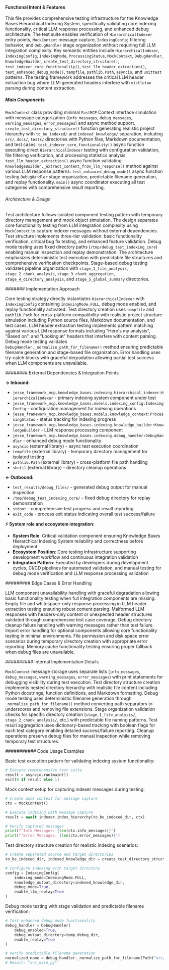 <!-- CACHE_METADATA_START -->
<!-- Source File: {PROJECT_ROOT}/jesse-framework-mcp/jesse_framework_mcp/knowledge_bases/tests/test_indexing_core.py -->
<!-- Cached On: 2025-07-04T17:20:02.357747 -->
<!-- Source Modified: 2025-07-02T22:21:02.242270 -->
<!-- Cache Version: 1.0 -->
<!-- CACHE_METADATA_END -->

#### Functional Intent & Features

This file provides comprehensive testing infrastructure for the Knowledge Bases Hierarchical Indexing System, specifically validating core indexing functionality, critical LLM response processing, and enhanced debug architecture. The test suite enables verification of `HierarchicalIndexer` entry points, `MockContext` message capture, `IndexingConfig` filtering behavior, and `DebugHandler` stage organization without requiring full LLM integration complexity. Key semantic entities include `HierarchicalIndexer`, `IndexingConfig`, `IndexingMode`, `ProcessingStatus`, `MockContext`, `DebugHandler`, `KnowledgeBuilder`, `create_test_directory_structure()`, `test_indexer_core_functionality()`, `test_llm_header_extraction()`, `test_enhanced_debug_mode()`, `tempfile`, `pathlib.Path`, `asyncio`, and `unittest` patterns. The testing framework addresses the critical LLM header extraction bug where LLM-generated headers interfere with `mistletoe` parsing during content extraction.

##### Main Components

`MockContext` class providing minimal `FastMCP` Context interface simulation with message categorization (`info_messages`, `debug_messages`, `warning_messages`, `error_messages`) and async method support. `create_test_directory_structure()` function generating realistic project hierarchy with `to_be_indexed/` and `indexed_knowledge/` separation, including `src/`, `docs/`, `tests/` directories with Python files, Markdown documentation, and test cases. `test_indexer_core_functionality()` async function executing direct `HierarchicalIndexer` testing with configuration validation, file filtering verification, and processing statistics analysis. `test_llm_header_extraction()` async function validating `KnowledgeBuilder._extract_content_from_llm_response()` method against various LLM response patterns. `test_enhanced_debug_mode()` async function testing `DebugHandler` stage organization, predictable filename generation, and replay functionality. `main()` async coordinator executing all test categories with comprehensive result reporting.

###### Architecture & Design

Test architecture follows isolated component testing pattern with temporary directory management and mock object simulation. The design separates core functionality testing from LLM integration complexity using `MockContext` to capture indexer messages without external dependencies. Test structure implements three-tier validation: basic functionality verification, critical bug fix testing, and enhanced feature validation. Debug mode testing uses fixed directory paths (`/tmp/debug_test_indexing_core`) enabling manual inspection and replay demonstration. The architecture emphasizes deterministic test execution with predictable file structures and comprehensive verification checkpoints. Stage-based debug testing validates pipeline organization with `stage_1_file_analysis`, `stage_2_chunk_analysis`, `stage_3_chunk_aggregation`, `stage_4_directory_analysis`, and `stage_5_global_summary` directories.

####### Implementation Approach

Core testing strategy directly instantiates `HierarchicalIndexer` with `IndexingConfig` containing `IndexingMode.FULL`, debug mode enabled, and replay functionality activated. Test directory creation uses `tempfile` and `pathlib.Path` for cross-platform compatibility with realistic project structure simulation including Python source files, Markdown documentation, and test cases. LLM header extraction testing implements pattern matching against various LLM response formats including "Here's my analysis", "Based on", and "Looking at" headers that interfere with content parsing. Debug mode testing validates `DebugHandler._normalize_path_for_filename()` method ensuring predictable filename generation and stage-based file organization. Error handling uses try-catch blocks with graceful degradation allowing partial test success when LLM components are unavailable.

######## External Dependencies & Integration Points

**→ Inbound:**
- `jesse_framework_mcp.knowledge_bases.indexing.hierarchical_indexer:HierarchicalIndexer` - primary indexing system component under test
- `jesse_framework_mcp.knowledge_bases.models.indexing_config:IndexingConfig` - configuration management for indexing operations
- `jesse_framework_mcp.knowledge_bases.models.knowledge_context:ProcessingStatus` - status tracking for indexing progress
- `jesse_framework_mcp.knowledge_bases.indexing.knowledge_builder:KnowledgeBuilder` - LLM response processing component
- `jesse_framework_mcp.knowledge_bases.indexing.debug_handler:DebugHandler` - enhanced debug mode functionality
- `asyncio` (external library) - async test execution coordination
- `tempfile` (external library) - temporary directory management for isolated testing
- `pathlib.Path` (external library) - cross-platform file path handling
- `shutil` (external library) - directory cleanup operations

**← Outbound:**
- `test_results/debug_files/` - generated debug output for manual inspection
- `/tmp/debug_test_indexing_core/` - fixed debug directory for replay demonstration
- `stdout` - comprehensive test progress and result reporting
- `exit_code` - process exit status indicating overall test success/failure

**⚡ System role and ecosystem integration:**
- **System Role**: Critical validation component ensuring Knowledge Bases Hierarchical Indexing System reliability and correctness before deployment
- **Ecosystem Position**: Core testing infrastructure supporting development workflow and continuous integration validation
- **Integration Pattern**: Executed by developers during development cycles, CI/CD pipelines for automated validation, and manual testing for debug mode verification and LLM response processing validation

######### Edge Cases & Error Handling

LLM component unavailability handling with graceful degradation allowing basic functionality testing when full integration components are missing. Empty file and whitespace-only response processing in LLM header extraction testing ensuring robust content parsing. Malformed LLM responses with headers-only content or unexpected header structures validated through comprehensive test case coverage. Debug directory cleanup failure handling with warning messages rather than test failure. Import error handling for optional components allowing core functionality testing in minimal environments. File permission and disk space error scenarios during temporary directory creation with appropriate error reporting. Memory cache functionality testing ensuring proper fallback when debug files are unavailable.

########## Internal Implementation Details

`MockContext` message storage uses separate lists (`info_messages`, `debug_messages`, `warning_messages`, `error_messages`) with print statements for debugging visibility during test execution. Test directory structure creation implements nested directory hierarchy with realistic file content including Python docstrings, function definitions, and Markdown formatting. Debug mode testing uses deterministic filename generation through `_normalize_path_for_filename()` method converting path separators to underscores and removing file extensions. Stage organization validation checks for specific directory creation (`stage_1_file_analysis/`, `stage_2_chunk_analysis/`, etc.) with predictable file naming patterns. Test result aggregation uses dictionary-based tracking with boolean flags for each test category enabling detailed success/failure reporting. Cleanup operations preserve debug files for manual inspection while removing temporary test structures.

########### Code Usage Examples

Basic test execution pattern for validating indexing system functionality:

```python
# Execute comprehensive test suite
result = asyncio.run(main())
exit(0 if result else 1)
```

Mock context setup for capturing indexer messages during testing:

```python
# Create mock context for message capture
ctx = MockContext()

# Execute indexing with message capture
result = await indexer.index_hierarchy(to_be_indexed_dir, ctx)

# Verify captured messages
print(f"Info Messages: {len(ctx.info_messages)}")
print(f"Error Messages: {len(ctx.error_messages)}")
```

Test directory structure creation for realistic indexing scenarios:

```python
# Create separated source and target directories
to_be_indexed_dir, indexed_knowledge_dir = create_test_directory_structure(temp_dir)

# Configure indexing with target directory
config = IndexingConfig(
    indexing_mode=IndexingMode.FULL,
    knowledge_output_directory=indexed_knowledge_dir,
    debug_mode=True,
    enable_llm_replay=True
)
```

Debug mode testing with stage validation and predictable filename verification:

```python
# Test enhanced debug mode functionality
debug_handler = DebugHandler(
    debug_enabled=True,
    debug_output_directory=temp_debug_dir,
    enable_replay=True
)

# Verify predictable filename generation
normalized_name = debug_handler._normalize_path_for_filename(Path("src/main.py"))
# Result: "src_main_py"
```